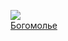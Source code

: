 ![](/books/prose_history/Иван%20Сергеевич%20Шмелев/Богомолье.jpg)  
[Богомолье](/books/prose_history/Иван%20Сергеевич%20Шмелев/Богомолье)